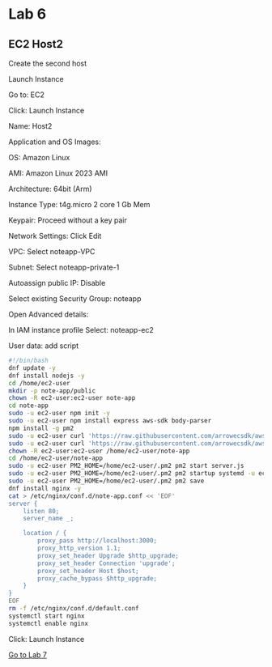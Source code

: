 # Lab 6

## EC2 Host2

Create the second host

Launch Instance

Go to: EC2

Click: Launch Instance

Name: Host2

Application and OS Images:

OS: Amazon Linux

AMI: Amazon Linux 2023 AMI

Architecture: 64bit (Arm)

Instance Type: t4g.micro 2 core 1 Gb Mem

Keypair: Proceed without a key pair

Network Settings: Click Edit

VPC: Select noteapp-VPC

Subnet: Select noteapp-private-1

Autoassign public IP: Disable

Select existing Security Group: noteapp

Open Advanced details:

In IAM instance profile Select: noteapp-ec2

User data: add script

```bash
#!/bin/bash
dnf update -y
dnf install nodejs -y
cd /home/ec2-user
mkdir -p note-app/public
chown -R ec2-user:ec2-user note-app
cd note-app
sudo -u ec2-user npm init -y
sudo -u ec2-user npm install express aws-sdk body-parser
npm install -g pm2
sudo -u ec2-user curl 'https://raw.githubusercontent.com/arrowecsdk/aws-workshop-inspirationday24/refs/heads/main/noteapp/server.js' > /home/ec2-user/note-app/server.js
sudo -u ec2-user curl 'https://raw.githubusercontent.com/arrowecsdk/aws-workshop-inspirationday24/refs/heads/main/noteapp/public/index.html' > /home/ec2-user/note-app/public/index.html
chown -R ec2-user:ec2-user /home/ec2-user/note-app
cd /home/ec2-user/note-app
sudo -u ec2-user PM2_HOME=/home/ec2-user/.pm2 pm2 start server.js
sudo -u ec2-user PM2_HOME=/home/ec2-user/.pm2 pm2 startup systemd -u ec2-user --hp /home/ec2-user
sudo -u ec2-user PM2_HOME=/home/ec2-user/.pm2 pm2 save
dnf install nginx -y
cat > /etc/nginx/conf.d/note-app.conf << 'EOF'
server {
    listen 80;
    server_name _;

    location / {
        proxy_pass http://localhost:3000;
        proxy_http_version 1.1;
        proxy_set_header Upgrade $http_upgrade;
        proxy_set_header Connection 'upgrade';
        proxy_set_header Host $host;
        proxy_cache_bypass $http_upgrade;
    }
}
EOF
rm -f /etc/nginx/conf.d/default.conf
systemctl start nginx
systemctl enable nginx

```

Click: Launch Instance

[Go to Lab 7](lab7.md)
